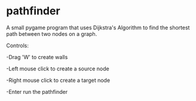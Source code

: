 # pathfinder
A small pygame program that uses Dijkstra's Algorithm to find the shortest path between two nodes on a graph.

Controls:

-Drag 'W' to create walls

-Left mouse click to create a source node

-Right mouse click to create a target node

-Enter run the pathfinder

